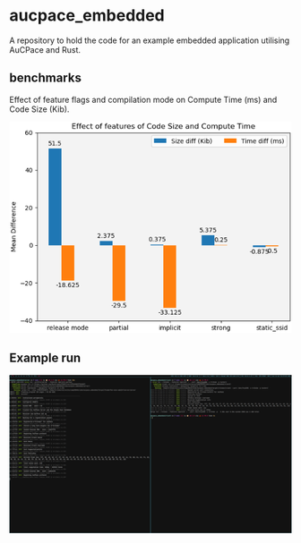 # aucpace_embedded
A repository to hold the code for an example embedded application utilising AuCPace and Rust.

## benchmarks

Effect of feature flags and compilation mode on Compute Time (ms) and Code Size (Kib).

![](assets/feature_effects.png)

## Example run
![](assets/example_run.png)

